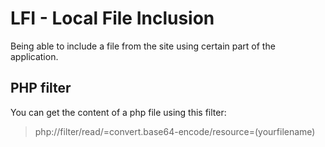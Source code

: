 # LFI - Local File Inclusion

Being able to include a file from the site using certain part of the application.

## PHP filter

You can get the content of a php file using this filter:

> php://filter/read/=convert.base64-encode/resource=(yourfilename)